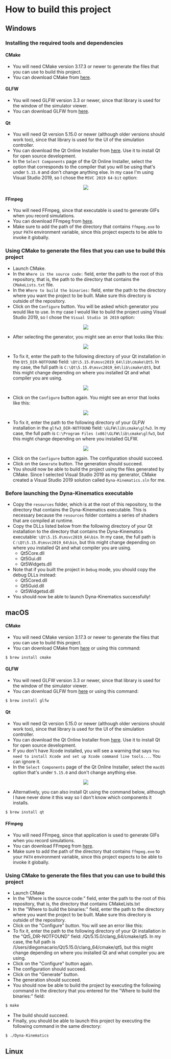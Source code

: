 # How to build this project

## Windows

### Installing the required tools and dependencies

#### CMake

- You will need CMake version 3.17.3 or newer to generate the files that you can use to build this project.
- You can download CMake from [here](https://cmake.org/download/).

#### GLFW

- You will need GLFW version 3.3 or newer, since that library is used for the window of the simulator viewer.
- You can download GLFW from [here](https://www.glfw.org/download.html).

#### Qt

- You will need Qt version 5.15.0 or newer (although older versions should work too), since that library is used for the UI of the simulation controller.
- You can download the Qt Online Installer from [here](https://www.qt.io/download-qt-installer). Use it to install Qt for open source development.
- In the `Select Components` page of the Qt Online Installer, select the option that corresponds to the compiler that you will be using that's under `5.15.0` and don't change anything else. In my case I'm using Visual Studio 2019, so I chose the `MSVC 2019 64-bit` option:

<p align="center">
 <img src="https://github.com/diegomacario/Dyna-Kinematics/blob/master/readme_images/Qt_Online_Installer_Select_Components_Windows.PNG"/>
</p>

#### FFmpeg

- You will need FFmpeg, since that executable is used to generate GIFs when you record simulations.
- You can download FFmpeg from [here](https://ffmpeg.org/download.html).
- Make sure to add the path of the directory that contains `ffmpeg.exe` to your `PATH` environment variable, since this project expects to be able to invoke it globally.

### Using CMake to generate the files that you can use to build this project

- Launch CMake.
- In the `Where is the source code:` field, enter the path to the root of this repository, that is, the path to the directory that contains the `CMakeLists.txt` file.
- In the `Where to build the binaries:` field, enter the path to the directory where you want the project to be built. Make sure this directory is outside of the repository.
- Click on the `Configure` button. You will be asked which generator you would like to use. In my case I would like to build the project using Visual Studio 2019, so I chose the `Visual Studio 16 2019` option:

<p align="center">
 <img src="https://github.com/diegomacario/Dyna-Kinematics/blob/master/readme_images/CMake_Choose_Generator_Windows.PNG"/>
</p>

- After selecting the generator, you might see an error that looks like this:

<p align="center">
 <img src="https://github.com/diegomacario/Dyna-Kinematics/blob/master/readme_images/CMake_Qt_Error_Windows.PNG"/>
</p>

- To fix it, enter the path to the following directory of your Qt installation in the `Qt5_DIR-NOTFOUND` field: `\Qt\5.15.0\msvc2019_64\lib\cmake\Qt5`. In my case, the full path is `C:\Qt\5.15.0\msvc2019_64\lib\cmake\Qt5`, but this might change depending on where you installed Qt and what compiler you are using.

<p align="center">
 <img src="https://github.com/diegomacario/Dyna-Kinematics/blob/master/readme_images/CMake_Qt_Fix_Windows.PNG"/>
</p>

- Click on the `Configure` button again. You might see an error that looks like this:

<p align="center">
 <img src="https://github.com/diegomacario/Dyna-Kinematics/blob/master/readme_images/CMake_GLFW_Error_Windows.PNG"/>
</p>

- To fix it, enter the path to the following directory of your GLFW installation in the `glfw3_DIR-NOTFOUND` field: `\GLFW\lib\cmake\glfw3`. In my case, the full path is `C:\Program Files (x86)\GLFW\lib\cmake\glfw3`, but this might change depending on where you installed GLFW.

<p align="center">
 <img src="https://github.com/diegomacario/Dyna-Kinematics/blob/master/readme_images/CMake_GLFW_Fix_Windows.PNG"/>
</p>

- Click on the `Configure` button again. The configuration should succeed.
- Click on the `Generate` button. The generation should succeed.
- You should now be able to build the project using the files generated by CMake. Since I selected Visual Studio 2019 as my generator, CMake created a Visual Studio 2019 solution called `Dyna-Kinematics.sln` for me.

### Before launching the Dyna-Kinematics executable

- Copy the `resources` folder, which is at the root of this repository, to the directory that contains the Dyna-Kinematics executable. This is necessary because the `resources` folder contains a series of shaders that are compiled at runtime.
- Copy the DLLs listed below from the following directory of your Qt installation to the directory that contains the Dyna-Kinematics executable: `\Qt\5.15.0\msvc2019_64\bin`. In my case, the full path is `C:\Qt\5.15.0\msvc2019_64\bin`, but this might change depending on where you installed Qt and what compiler you are using.
  - Qt5Core.dll
  - Qt5Gui.dll
  - Qt5Widgets.dll
- Note that if you built the project in `Debug` mode, you should copy the debug DLLs instead:
  - Qt5Cored.dll
  - Qt5Guid.dll
  - Qt5Widgetsd.dll
- You should now be able to launch Dyna-Kinematics successfully!

## macOS

#### CMake

- You will need CMake version 3.17.3 or newer to generate the files that you can use to build this project.
- You can download CMake from [here](https://cmake.org/download/) or using this command:

```sh
$ brew install cmake
```

#### GLFW

- You will need GLFW version 3.3 or newer, since that library is used for the window of the simulator viewer.
- You can download GLFW from [here](https://www.glfw.org/download.html) or using this command:

```sh
$ brew install glfw
```

#### Qt

- You will need Qt version 5.15.0 or newer (although older versions should work too), since that library is used for the UI of the simulation controller.
- You can download the Qt Online Installer from [here](https://www.qt.io/download-qt-installer). Use it to install Qt for open source development.
- If you don't have Xcode installed, you will see a warning that says `You need to install Xcode and set up Xcode command line tools...`. You can ignore it.
- In the `Select Components` page of the Qt Online Installer, select the `macOS` option that's under `5.15.0` and don't change anything else.

<p align="center">
 <img src="https://github.com/diegomacario/Dyna-Kinematics/blob/master/readme_images/Qt_Online_Installer_Select_Components_macOS.PNG"/>
</p>

- Alternatively, you can also install Qt using the command below, although I have never done it this way so I don't know which components it installs.

```sh
$ brew install qt
```

#### FFmpeg

- You will need FFmpeg, since that application is used to generate GIFs when you record simulations.
- You can download FFmpeg from [here](https://ffmpeg.org/download.html).
- Make sure to add the path of the directory that contains `ffmpeg.exe` to your `PATH` environment variable, since this project expects to be able to invoke it globally.

### Using CMake to generate the files that you can use to build this project

- Launch CMake
- In the "Where is the source code:" field, enter the path to the root of this repository, that is, the directory that contains CMakeLists.txt
- In the "Where to build the binaries:" field, enter the path to the directory where you want the project to be built. Make sure this directory is outside of the repository.
- Click on the "Configure" button. You will see an error like this:
- To fix it, enter the path to the following directory of your Qt installation in the "Qt5_DIR-NOTFOUND" field: /Qt/5.15.0/clang_64/cmake/qt5. In my case, the full path is /Users/diegomacario/Qt/5.15.0/clang_64/cmake/qt5, but this might change depending on where you installed Qt and what compiler you are using.
- Click on the "Configure" button again.
- The configuration should succeed.
- Click on the "Generate" button.
- The generation should succeed.
- You should now be able to build the project by executing the following command in the directory that you entered for the "Where to build the binaries:" field:

```sh
$ make
```

- The build should succeed.
- Finally, you should be able to launch this project by executing the following command in the same directory:

```sh
$ ./Dyna-Kinematics
```

## Linux
